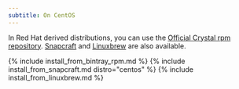 ```yaml
---
subtitle: On CentOS
---
```


In Red Hat derived distributions, you can use the [Official Crystal rpm repository](#official-crystal-rpm-repository).
[Snapcraft](#snapcraft) and [Linuxbrew](#linuxbrew) are also available.

{% include install_from_bintray_rpm.md %}
{% include install_from_snapcraft.md distro="centos" %}
{% include install_from_linuxbrew.md %}
